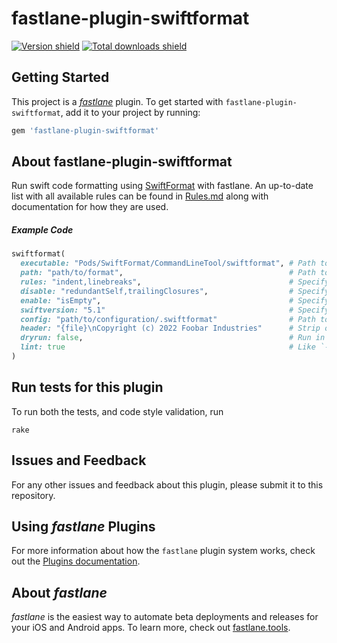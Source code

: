 # fastlane-plugin-swiftformat

[![Version shield](https://img.shields.io/gem/v/fastlane-plugin-swiftformat)](https://rubygems.org/gems/fastlane-plugin-swiftformat) [![Total downloads shield](https://img.shields.io/gem/dt/fastlane-plugin-swiftformat)](https://rubygems.org/gems/fastlane-plugin-swiftformat)


## Getting Started

This project is a [_fastlane_](https://github.com/fastlane/fastlane) plugin. To get started with `fastlane-plugin-swiftformat`, add it to your project by running:

```bash
gem 'fastlane-plugin-swiftformat'
```

## About fastlane-plugin-swiftformat

Run swift code formatting using [SwiftFormat](https://github.com/nicklockwood/SwiftFormat) with fastlane. An up-to-date list with all available rules can be found in [Rules.md](https://github.com/nicklockwood/SwiftFormat/blob/master/Rules.md) along with documentation for how they are used.

##### Example Code
```ruby
swiftformat(
  executable: "Pods/SwiftFormat/CommandLineTool/swiftformat", # Path to the `swiftformat` executable on your machine (optional)
  path: "path/to/format",                                     # Path to format (optional)
  rules: "indent,linebreaks",                                 # Specify a whitelist of rules (optional)
  disable: "redundantSelf,trailingClosures",                  # Specify rules to disable (optional)
  enable: "isEmpty",                                          # Specify rules to enable (optional)
  swiftversion: "5.1"                                         # Specify swift version (optional)
  config: "path/to/configuration/.swiftformat"                # Path to configuration file (optional)
  header: "{file}\nCopyright (c) 2022 Foobar Industries"      # Strip or replace the header comments in every file with the given template (optional)
  dryrun: false,                                              # Run in dry mode (without actually changing any files) (optional)
  lint: true                                                  # Like `--dryrun`, but returns an error if formatting is needed (optional)
)
```

## Run tests for this plugin

To run both the tests, and code style validation, run

```
rake
```

## Issues and Feedback

For any other issues and feedback about this plugin, please submit it to this repository.

## Using _fastlane_ Plugins

For more information about how the `fastlane` plugin system works, check out the [Plugins documentation](https://docs.fastlane.tools/plugins/create-plugin/).

## About _fastlane_

_fastlane_ is the easiest way to automate beta deployments and releases for your iOS and Android apps. To learn more, check out [fastlane.tools](https://fastlane.tools).
